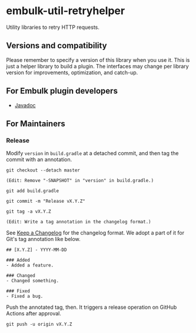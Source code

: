 embulk-util-retryhelper
========================

Utility libraries to retry HTTP requests.

Versions and compatibility
---------------------------

Please remember to specify a version of this library when you use it. This is just a helper library to build a plugin. The interfaces may change per library version for improvements, optimization, and catch-up.

For Embulk plugin developers
-----------------------------

* [Javadoc](https://dev.embulk.org/embulk-util-json/)

For Maintainers
----------------

### Release

Modify `version` in `build.gradle` at a detached commit, and then tag the commit with an annotation.

```
git checkout --detach master

(Edit: Remove "-SNAPSHOT" in "version" in build.gradle.)

git add build.gradle

git commit -m "Release vX.Y.Z"

git tag -a vX.Y.Z

(Edit: Write a tag annotation in the changelog format.)
```

See [Keep a Changelog](https://keepachangelog.com/en/1.0.0/) for the changelog format. We adopt a part of it for Git's tag annotation like below.

```
## [X.Y.Z] - YYYY-MM-DD

### Added
- Added a feature.

### Changed
- Changed something.

### Fixed
- Fixed a bug.
```

Push the annotated tag, then. It triggers a release operation on GitHub Actions after approval.

```
git push -u origin vX.Y.Z
```
